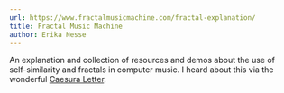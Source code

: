 ```yaml
---
url: https://www.fractalmusicmachine.com/fractal-explanation/
title: Fractal Music Machine
author: Erika Nesse
---
```


An explanation and collection of resources and demos about the use of self-similarity and fractals in computer music. I heard about this via the wonderful [Caesura Letter](https://caesuraletter.substack.com/).
